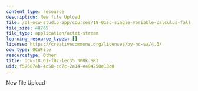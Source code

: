 ```yaml
---
content_type: resource
description: New file Upload
file: /ol-ocw-studio-app/courses/18-01sc-single-variable-calculus-fall-2010/f576874b4c58cd7c2a14e494250e18c0_ocw-18.01-f07-lec35_300k.SRT
file_size: 48765
file_type: application/octet-stream
learning_resource_types: []
license: https://creativecommons.org/licenses/by-nc-sa/4.0/
ocw_type: OCWFile
resourcetype: Other
title: ocw-18.01-f07-lec35_300k.SRT
uid: f576874b-4c58-cd7c-2a14-e494250e18c0
---
```

New file Upload